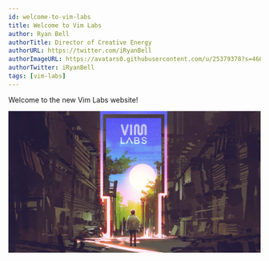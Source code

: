 ```yaml
---
id: welcome-to-vim-labs
title: Welcome to Vim Labs
author: Ryan Bell
authorTitle: Director of Creative Energy
authorURL: https://twitter.com/iRyanBell
authorImageURL: https://avatars0.githubusercontent.com/u/25379378?s=460&v=4
authorTwitter: iRyanBell
tags: [vim-labs]
---
```


Welcome to the new Vim Labs website!

![Featured Image](assets/2019-11-06-welcome-featured.jpg)

